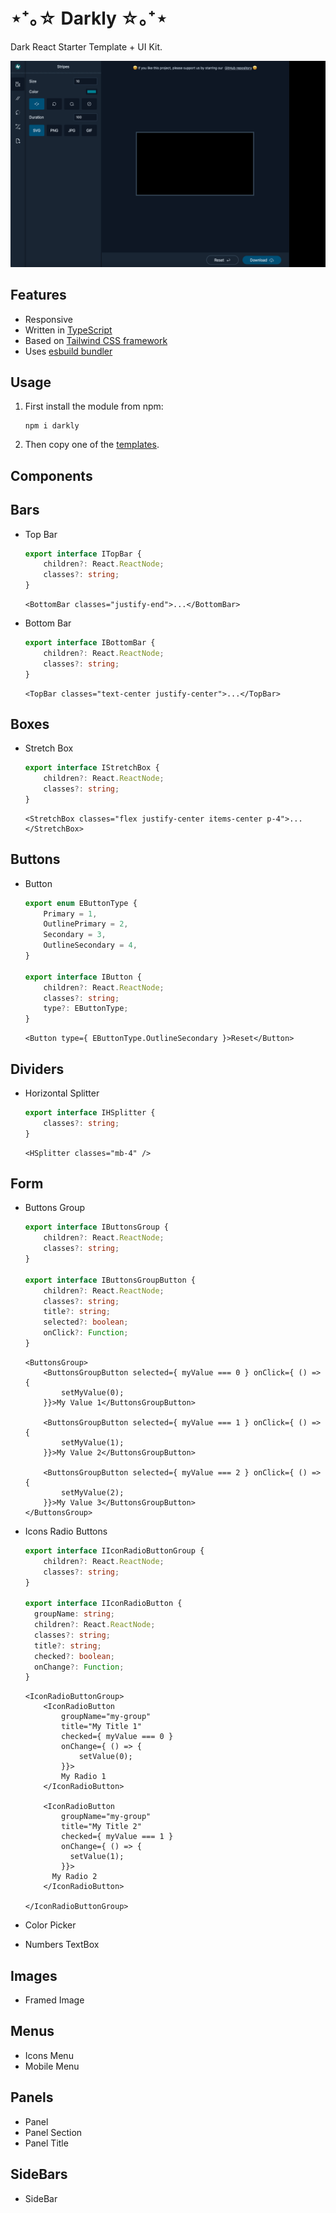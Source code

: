 # ⋆⁺｡☆ Darkly ☆｡⁺⋆
Dark React Starter Template + UI Kit.

![Darkly Preview](https://github.com/mzusin/darkly/blob/main/img/preview.png?raw=true)

## Features
- Responsive
- Written in [TypeScript](https://www.typescriptlang.org/)
- Based on [Tailwind CSS framework](https://tailwindcss.com/)
- Uses [esbuild bundler](https://esbuild.github.io/)

## Usage

1. First install the module from npm:

    ```shell
    npm i darkly
    ```

2. Then copy one of the [templates](https://github.com/mzusin/darkly/tree/main/src/main/templates).

## Components

## Bars
- Top Bar
   ```ts
   export interface ITopBar {
       children?: React.ReactNode;
       classes?: string;
   }
   ```
 
   ```tsx
   <BottomBar classes="justify-end">...</BottomBar> 
   ```
- Bottom Bar
   ```ts
   export interface IBottomBar {
       children?: React.ReactNode;
       classes?: string;
   }
   ```
  
   ```tsx
   <TopBar classes="text-center justify-center">...</TopBar>
   ```
## Boxes
- Stretch Box

   ```ts
   export interface IStretchBox {
       children?: React.ReactNode;
       classes?: string;
   }
   ```

  ```tsx
  <StretchBox classes="flex justify-center items-center p-4">...</StretchBox>
  ```
## Buttons
- Button

  ```ts
  export enum EButtonType {
      Primary = 1,
      OutlinePrimary = 2,
      Secondary = 3,
      OutlineSecondary = 4,
  }
  
  export interface IButton {
      children?: React.ReactNode;
      classes?: string;
      type?: EButtonType;
  }
  ```

  ```tsx
  <Button type={ EButtonType.OutlineSecondary }>Reset</Button>
  ```
  
## Dividers
- Horizontal Splitter

  ```ts
  export interface IHSplitter {
      classes?: string;
  }
  ```
  
  ```tsx
  <HSplitter classes="mb-4" />
  ```

## Form
- Buttons Group

  ```ts
  export interface IButtonsGroup {
      children?: React.ReactNode;
      classes?: string;
  }

  export interface IButtonsGroupButton {
      children?: React.ReactNode;
      classes?: string;
      title?: string;
      selected?: boolean;
      onClick?: Function;
  }
  ```

  ```tsx
  <ButtonsGroup>
      <ButtonsGroupButton selected={ myValue === 0 } onClick={ () => {
          setMyValue(0);
      }}>My Value 1</ButtonsGroupButton>
  
      <ButtonsGroupButton selected={ myValue === 1 } onClick={ () => {
          setMyValue(1);
      }}>My Value 2</ButtonsGroupButton>
  
      <ButtonsGroupButton selected={ myValue === 2 } onClick={ () => {
          setMyValue(2);
      }}>My Value 3</ButtonsGroupButton>
  </ButtonsGroup>
  ```  

- Icons Radio Buttons

  ```ts
  export interface IIconRadioButtonGroup {
      children?: React.ReactNode;
      classes?: string;
  }
  
  export interface IIconRadioButton {
    groupName: string;
    children?: React.ReactNode;
    classes?: string;
    title?: string;
    checked?: boolean;
    onChange?: Function;
  }
  ```

  ```tsx
  <IconRadioButtonGroup>
      <IconRadioButton
          groupName="my-group"
          title="My Title 1"
          checked={ myValue === 0 }
          onChange={ () => {
              setValue(0);
          }}>
          My Radio 1
      </IconRadioButton>
  
      <IconRadioButton
          groupName="my-group"
          title="My Title 2"
          checked={ myValue === 1 }
          onChange={ () => {
            setValue(1);
          }}>
        My Radio 2
      </IconRadioButton>
  
  </IconRadioButtonGroup>
  ```
- Color Picker

- Numbers TextBox

## Images
- Framed Image

## Menus
- Icons Menu
- Mobile Menu

## Panels
- Panel
- Panel Section
- Panel Title

## SideBars
- SideBar













































































































































